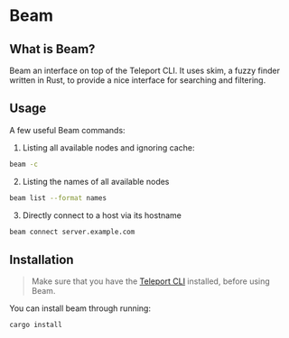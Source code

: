 # Beam

## What is Beam?

Beam an interface on top of the Teleport CLI. It uses skim, a fuzzy finder written in Rust, to provide a nice interface for searching and filtering.

## Usage

A few useful Beam commands:

1. Listing all available nodes and ignoring cache:
```bash
beam -c
```
2. Listing the names of all available nodes
```bash
beam list --format names
```
3. Directly connect to a host via its hostname
```bash
beam connect server.example.com
```
## Installation

> Make sure that you have the [Teleport CLI](https://goteleport.com/docs/installation/) installed, before using Beam.

You can install beam through running:

```bash
cargo install
```
